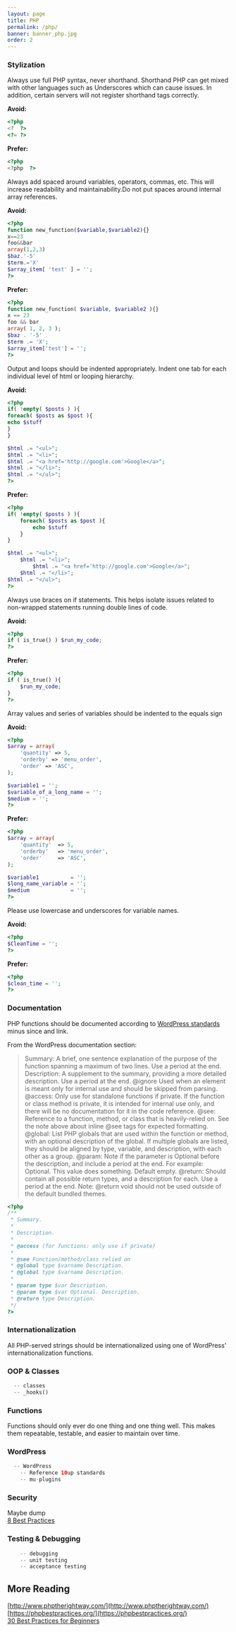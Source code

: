 ```yaml
---
layout: page
title: PHP
permalink: /php/
banner: banner_php.jpg
order: 2
---
```



### Stylization

Always use full PHP syntax, never shorthand. Shorthand PHP can get mixed with other languages such as Underscores which can cause issues. In addition, certain servers will not register shorthand tags correctly.

**Avoid:**

```php
<?php
<?  ?>
<?= ?>
```

**Prefer:**

```php
<?php
<?php  ?>
```

Always add spaced around variables, operators, commas, etc. This will increase readability and maintainability.Do not put spaces around internal array references.

**Avoid:**

```php
<?php
function new_function($variable,$variable2){}
x==23
foo&&bar
array(1,2,3)
$baz.'-5'
$term.='X'
$array_item[ 'test' ] = '';
?>
```

**Prefer:**

```php
<?php
function new_function( $variable, $variable2 ){}
x == 23
foo && bar
array( 1, 2, 3 );
$baz . '-5'
$term .= 'X';
$array_item['test'] = '';
?>
```

Output and loops should be indented appropriately. Indent one tab for each individual level of html or looping hierarchy.

**Avoid:**

```php
<?php
if( !empty( $posts ) ){
foreach( $posts as $post ){
echo $stuff
}
}

$html .= "<ul>";
$html .= "<li>";
$html .= "<a href='http://google.com'>Google</a>";
$html .= "</li>";
$html .= "</ul>";
?>
```

**Prefer:**

```php
<?php
if( !empty( $posts ) ){
	foreach( $posts as $post ){
		echo $stuff
	}
}

$html .= "<ul>";
	$html .= "<li>";
		$html .= "<a href='http://google.com'>Google</a>";
	$html .= "</li>";
$html .= "</ul>";
?>
```

Always use braces on if statements. This helps isolate issues related to non-wrapped statements running double lines of code. 

**Avoid:**

```php
<?php
if ( is_true() ) $run_my_code;
?>
```

**Prefer:**

```php
<?php
if ( is_true() ){
	$run_my_code;
}
?>
```

Array values and series of variables should be indented to the equals sign 

**Avoid:**

```php
<?php
$array = array(
	'quantity' => 5,
	'orderby' => 'menu_order',
	'order' => 'ASC',
);

$variable1 = '';
$variable_of_a_long_name = '';
$medium = '';
?>
```

**Prefer:**

```php
<?php
$array = array(
	'quantity'	=> 5,
	'orderby'	=> 'menu_order',
	'order'		=> 'ASC',
);

$variable1			= '';
$long_name_variable = '';
$medium				= '';
?>
```

Please use lowercase and underscores for variable names. 

**Avoid:**

```php
<?php
$CleanTime = '';
?>
```

**Prefer:**

```php
<?php
$clean_time = '';
?>
```


### Documentation 

PHP functions should be documented according to [WordPress standards](https://make.wordpress.org/core/handbook/inline-documentation-standards/php-documentation-standards/#1-functions-and-class-methods) minus since and link.

From the WordPress documentation section:

>Summary: A brief, one sentence explanation of the purpose of the function spanning a maximum of two lines. Use a period at the end.
>Description: A supplement to the summary, providing a more detailed description. Use a period at the end.
>@ignore Used when an element is meant only for internal use and should be skipped from parsing.
>@access: Only use for standalone functions if private. If the function or class method is private, it is intended for internal use only, and there will be no documentation for it in the code reference.
>@see: Reference to a function, method, or class that is heavily-relied on. See the note above about inline @see tags for expected formatting.
>@global: List PHP globals that are used within the function or method, with an optional description of the global. If multiple globals are listed, they should be aligned by type, variable, and description, with each other as a group.
>@param: Note if the parameter is Optional before the description, and include a period at the end. For example: Optional. This value does something. Default empty.
>@return: Should contain all possible return types, and a description for each. Use a period at the end. Note: @return void should not be used outside of the default bundled themes.

```php
<?php
/**
 * Summary.
 *
 * Description.
 *
 * @access (for functions: only use if private)
 *
 * @see Function/method/class relied on
 * @global type $varname Description.
 * @global type $varname Description.
 *
 * @param type $var Description.
 * @param type $var Optional. Description.
 * @return type Description.
 */
?>
 ```
 
### Internationalization

All PHP-served strings should be internationalized using one of WordPress' internationalization functions.
  
### OOP & Classes
```php
  -- classes 
  -- _hooks()
```
  
### Functions

Functions should only ever do one thing and one thing well. This makes them repeatable, testable, and easier to maintain over time.

### WordPress
```php
  -- WordPress
    -- Reference 10up standards
  	-- mu-plugins
 ```

### Security

Maybe dump<br>
[8 Best Practices](http://www.sitepoint.com/8-practices-to-secure-your-web-app/)
 
### Testing & Debugging
```php
  	-- debugging
  	-- unit testing
  	-- acceptance testing
 ```
  	
## More Reading
[http://www.phptherightway.com/](http://www.phptherightway.com/)<br>
[https://phpbestpractices.org/](https://phpbestpractices.org/)<br>
[30 Best Practices for Beginners](http://code.tutsplus.com/tutorials/30-php-best-practices-for-beginners--net-6194)
